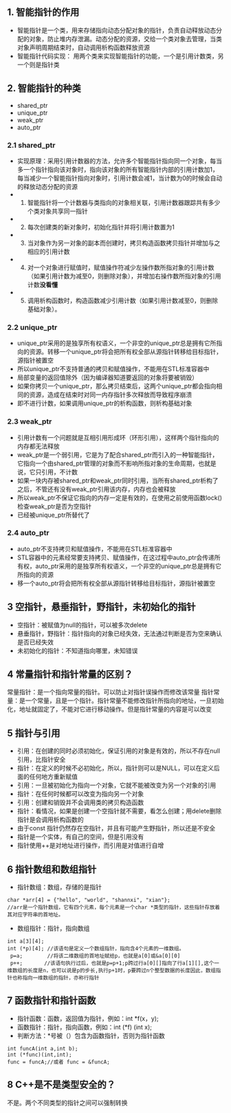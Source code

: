 
## 1. 智能指针的作用
- 智能指针是一个类，用来存储指向动态分配对象的指针，负责自动释放动态分配的对象，防止堆内存泄漏。动态分配的资源，交给一个类对象去管理，当类对象声明周期结束时，自动调用析构函数释放资源
- 智能指针代码实现： 用两个类来实现智能指针的功能，一个是引用计数类，另一个则是指针类

## 2. 智能指针的种类
- shared_ptr
- unique_ptr
- weak_ptr
- auto_ptr 

### 2.1 shared_ptr 
- 实现原理：采用引用计数器的方法，允许多个智能指针指向同一个对象，每当多一个指针指向该对象时，指向该对象的所有智能指针内部的引用计数加1，每当减少一个智能指针指向对象时，引用计数会减1，当计数为0的时候会自动的释放动态分配的资源
- 1. 智能指针将一个计数器与类指向的对象相关联，引用计数器跟踪共有多少个类对象共享同一指针
- 2. 每次创建类的新对象时，初始化指针并将引用计数置为1
- 3. 当对象作为另一对象的副本而创建时，拷贝构造函数拷贝指针并增加与之相应的引用计数
- 4. 对一个对象进行赋值时，赋值操作符减少左操作数所指对象的引用计数（如果引用计数为减至0，则删除对象），并增加右操作数所指对象的引用计数**没看懂**
- 5. 调用析构函数时，构造函数减少引用计数（如果引用计数减至0，则删除基础对象）。

### 2.2 unique_ptr 
- unique_ptr采用的是独享所有权语义，一个非空的unique_ptr总是拥有它所指向的资源。转移一个unique_ptr将会把所有权全部从源指针转移给目标指针，源指针被置空
- 所以unique_ptr不支持普通的拷贝和赋值操作，不能用在STL标准容器中
- 局部变量的返回值除外（因为编译器知道要返回的对象将要被销毁）
- 如果你拷贝一个unique_ptr，那么拷贝结束后，这两个unique_ptr都会指向相同的资源，造成在结束时对同一内存指针多次释放而导致程序崩溃
- 即不进行计数，如果调用unique_ptr的析构函数，则析构基础对象

### 2.3 weak_ptr 
- 引用计数有一个问题就是互相引用形成环（环形引用），这样两个指针指向的内存都无法释放
- weak_ptr是一个弱引用，它是为了配合shared_ptr而引入的一种智能指针，它指向一个由shared_ptr管理的对象而不影响所指对象的生命周期，也就是说，它只引用，不计数
- 如果一块内存被shared_ptr和weak_ptr同时引用，当所有shared_ptr析构了之后，不管还有没有weak_ptr引用该内存，内存也会被释放
- 所以weak_ptr不保证它指向的内存一定是有效的，在使用之前使用函数lock()检查weak_ptr是否为空指针
- 已经被unique_ptr所替代了

### 2.4 auto_ptr 
- auto_ptr不支持拷贝和赋值操作，不能用在STL标准容器中
- STL容器中的元素经常要支持拷贝、赋值操作，在这过程中auto_ptr会传递所有权，auto_ptr采用的是独享所有权语义，一个非空的unique_ptr总是拥有它所指向的资源
- 移一个auto_ptr将会把所有权全部从源指针转移给目标指针，源指针被置空

## 3 空指针，悬垂指针，野指针，未初始化的指针
- 空指针：被赋值为null的指针，可以被多次delete
- 悬垂指针，野指针：指针指向的对象已经失效，无法通过判断是否为空来确认是否已经失效
- 未初始化的指针：不知道指向哪里，未知错误

## 4 常量指针和指针常量的区别？
常量指针：是一个指向常量的指针。可以防止对指针误操作而修改该常量
指针常量：是一个常量，且是一个指针。指针常量不能修改指针所指向的地址，一旦初始化，地址就固定了，不能对它进行移动操作。但是指针常量的内容是可以改变

## 5 指针与引用
- 引用：在创建的同时必须初始化，保证引用的对象是有效的，所以不存在null引用，比指针安全
- 指针：在定义的时候不必初始化，所以，指针则可以是NULL，可以在定义后面的任何地方重新赋值
- 引用：一旦被初始化为指向一个对象，它就不能被改变为另一个对象的引用
- 指针：在任何时候都可以改变为指向另一个对象
- 引用：创建和销毁并不会调用类的拷贝构造函数
- 指针：看情况，如果是创建一个空指针就不需要，看怎么创建；用delete删除指针是会调用析构函数的
- 由于const 指针仍然存在空指针，并且有可能产生野指针，所以还是不安全
- 指针是一个实体，有自己的空间，但是引用没有
- 指针使用++是对地址进行操作，而引用是对值进行自增

## 6 指针数组和数组指针
- 指针数组：数组，存储的是指针
```
char *arr[4] = {"hello", "world", "shannxi", "xian"};
//arr是一个指针数组，它有四个元素，每个元素是一个char *类型的指针，这些指针存放着其对应字符串的首地址。
```
- 数组指针：指针，指向数组
```
int a[3][4];
int (*p)[4]; //该语句是定义一个数组指针，指向含4个元素的一维数组。
 p=a;        //将该二维数组的首地址赋给p，也就是a[0]或&a[0][0]
 p++;       //该语句执行过后，也就是p=p+1;p跨过行a[0][]指向了行a[1][],这个一维数组的长度是n，也可以说是p的步长,执行p+1时，p要跨过n个整型数据的长度因此，数组指针也称指向一维数组的指针，亦称行指针
```

## 7 函数指针和指针函数
- 指针函数：函数，返回值为指针，例如：int *f(x，y);
- 函数指针：指针，指向函数，例如：int (*f) (int x);
- 判断方法：*号被（）包含为函数指针，否则为指针函数
```
int funcA(int a,int b);
int (*func)(int,int);
func = funcA;//或者 func = &funcA;
```

## 8 C++是不是类型安全的？
不是。两个不同类型的指针之间可以强制转换



